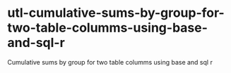 # utl-cumulative-sums-by-group-for-two-table-columms-using-base-and-sql-r
Cumulative sums by group for two table columms using base and sql r

